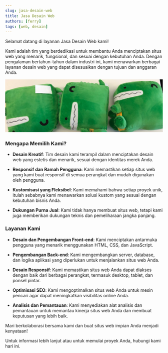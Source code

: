 ```yaml
---
slug: jasa-desain-web
title: Jasa Desain Web
authors: [ferry]
tags: [web, desain]
---
```


Selamat datang di layanan Jasa Desain Web kami!

Kami adalah tim yang berdedikasi untuk membantu Anda menciptakan situs web yang menarik, fungsional, dan sesuai dengan kebutuhan Anda. Dengan pengalaman bertahun-tahun dalam industri ini, kami menawarkan berbagai layanan desain web yang dapat disesuaikan dengan tujuan dan anggaran Anda.

![Docusaurus Plushie](./docusaurus-plushie-banner.jpeg)

### Mengapa Memilih Kami?

- **Desain Kreatif**: Tim desain kami terampil dalam menciptakan desain web yang estetis dan menarik, sesuai dengan identitas merek Anda.
- **Responsif dan Ramah Pengguna**: Kami memastikan setiap situs web yang kami buat responsif di semua perangkat dan mudah digunakan oleh pengguna.

- **Kustomisasi yang Fleksibel**: Kami memahami bahwa setiap proyek unik, itulah sebabnya kami menawarkan solusi kustom yang sesuai dengan kebutuhan bisnis Anda.

- **Dukungan Purna Jual**: Kami tidak hanya membuat situs web, tetapi kami juga memberikan dukungan teknis dan pemeliharaan jangka panjang.

### Layanan Kami

- **Desain dan Pengembangan Front-end**: Kami menciptakan antarmuka pengguna yang menarik menggunakan HTML, CSS, dan JavaScript.
- **Pengembangan Back-end**: Kami mengembangkan server, database, dan logika aplikasi yang diperlukan untuk menjalankan situs web Anda.
- **Desain Responsif**: Kami memastikan situs web Anda dapat diakses dengan baik dari berbagai perangkat, termasuk desktop, tablet, dan ponsel pintar.

- **Optimisasi SEO**: Kami mengoptimalkan situs web Anda untuk mesin pencari agar dapat meningkatkan visibilitas online Anda.

- **Analisis dan Pemantauan**: Kami menyediakan alat analisis dan pemantauan untuk memantau kinerja situs web Anda dan membuat keputusan yang lebih baik.

Mari berkolaborasi bersama kami dan buat situs web impian Anda menjadi kenyataan!

Untuk informasi lebih lanjut atau untuk memulai proyek Anda, hubungi kami hari ini.
